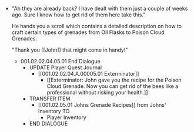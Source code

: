 - "Ah they are already back? I have dealt with them just a couple of weeks ago. Sure I know how to get rid of them here take this."
  
  He hands you a scroll which contains a detailed description on how to craft certain types of grenades from Oil Flasks to Poison Cloud Grenades.
  
  "Thank you [[John]] that might come in handy!"
	- 001.02.02.04.05.01 End Dialogue
		- UPDATE Player Quest Journal
			- [[001.02.02.04.A.00005.01 Exterminator]]
				- [[Exterminator: John gave you the recipe for the Poison Cloud Grenade. Now you can get rid of the bees like a professional without risking your health.]]
		- TRANSFER ITEM
			- [[001.02.05.01 Johns Grenade Recipes]] from Johns' Inventory TO
				- Player Inventory
		- END DIALOGUE